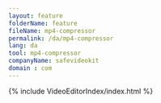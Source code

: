 ```yaml
---
layout: feature
folderName: feature
fileName: mp4-compressor
permalink: /da/mp4-compressor
lang: da
tool: mp4-compressor
companyName: safevideokit
domain : com
---
```


{% include VideoEditorIndex/index.html %}

   